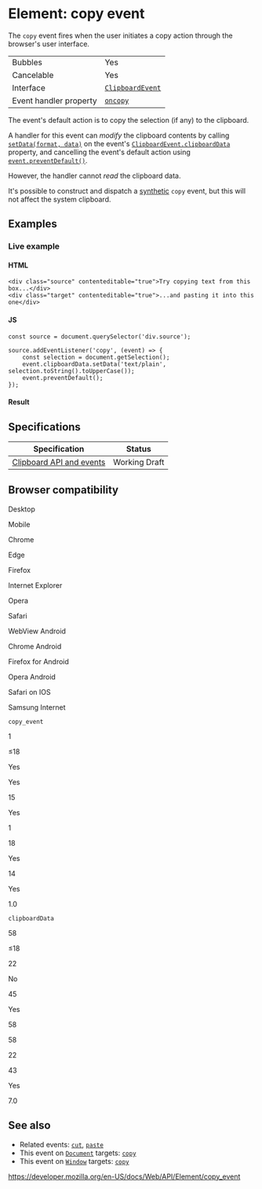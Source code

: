 # Element: copy event

The `copy` event fires when the user initiates a copy action through the browser's user interface.

<table><tbody><tr class="odd"><td>Bubbles</td><td>Yes</td></tr><tr class="even"><td>Cancelable</td><td>Yes</td></tr><tr class="odd"><td>Interface</td><td><a href="../clipboardevent"><code>ClipboardEvent</code></a></td></tr><tr class="even"><td>Event handler property</td><td><a href="../htmlelement/oncopy"><code>oncopy</code></a></td></tr></tbody></table>

The event's default action is to copy the selection (if any) to the clipboard.

A handler for this event can _modify_ the clipboard contents by calling [`setData(format, data)`](../datatransfer/setdata) on the event's [`ClipboardEvent.clipboardData`](../clipboardevent/clipboarddata) property, and cancelling the event's default action using [`event.preventDefault()`](../event/preventdefault).

However, the handler cannot _read_ the clipboard data.

It's possible to construct and dispatch a [synthetic](https://developer.mozilla.org/en-US/docs/Web/Events/Creating_and_triggering_events) `copy` event, but this will not affect the system clipboard.

## Examples

### Live example

#### HTML

    <div class="source" contenteditable="true">Try copying text from this box...</div>
    <div class="target" contenteditable="true">...and pasting it into this one</div>

#### JS

    const source = document.querySelector('div.source');

    source.addEventListener('copy', (event) => {
        const selection = document.getSelection();
        event.clipboardData.setData('text/plain', selection.toString().toUpperCase());
        event.preventDefault();
    });

#### Result

## Specifications

<table><thead><tr class="header"><th>Specification</th><th>Status</th></tr></thead><tbody><tr class="odd"><td><a href="https://w3c.github.io/clipboard-apis/#clipboard-event-copy">Clipboard API and events</a></td><td><span class="spec-wd">Working Draft</span></td></tr></tbody></table>

## Browser compatibility

Desktop

Mobile

Chrome

Edge

Firefox

Internet Explorer

Opera

Safari

WebView Android

Chrome Android

Firefox for Android

Opera Android

Safari on IOS

Samsung Internet

`copy_event`

1

≤18

Yes

Yes

15

Yes

1

18

Yes

14

Yes

1.0

`clipboardData`

58

≤18

22

No

45

Yes

58

58

22

43

Yes

7.0

## See also

- Related events: [`cut`](cut_event), [`paste`](paste_event)
- This event on [`Document`](../document) targets: [`copy`](../document/copy_event)
- This event on [`Window`](../window) targets: [`copy`](../window/copy_event)

<a href="https://developer.mozilla.org/en-US/docs/Web/API/Element/copy_event" class="_attribution-link">https://developer.mozilla.org/en-US/docs/Web/API/Element/copy_event</a>
